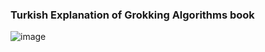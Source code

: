 ### Turkish Explanation of Grokking Algorithms book
![image](https://github.com/Dapjeongneo-aysenur/grooking_algorithms/assets/94196503/9f37d4b7-cf8d-427b-b78e-ca4d917746e6)
